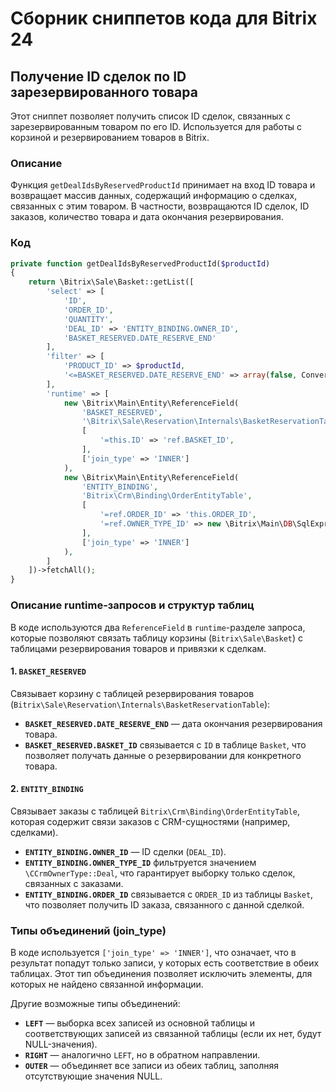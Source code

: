 # Сборник сниппетов кода для Bitrix 24

## Получение ID сделок по ID зарезервированного товара

Этот сниппет позволяет получить список ID сделок, связанных с зарезервированным товаром по его ID. Используется для работы с корзиной и резервированием товаров в Bitrix.

### Описание

Функция `getDealIdsByReservedProductId` принимает на вход ID товара и возвращает массив данных, содержащий информацию о сделках, связанных с этим товаром. В частности, возвращаются ID сделок, ID заказов, количество товара и дата окончания резервирования.

### Код

```php
private function getDealIdsByReservedProductId($productId)
{
    return \Bitrix\Sale\Basket::getList([
        'select' => [
            'ID',
            'ORDER_ID',
            'QUANTITY',
            'DEAL_ID' => 'ENTITY_BINDING.OWNER_ID',
            'BASKET_RESERVED.DATE_RESERVE_END'
        ],
        'filter' => [
            'PRODUCT_ID' => $productId,
            '<=BASKET_RESERVED.DATE_RESERVE_END' => array(false, ConvertTimeStamp(false, "FULL"))
        ],
        'runtime' => [
            new \Bitrix\Main\Entity\ReferenceField(
                'BASKET_RESERVED',
                '\Bitrix\Sale\Reservation\Internals\BasketReservationTable',
                [
                    '=this.ID' => 'ref.BASKET_ID',
                ],
                ['join_type' => 'INNER']
            ),
            new \Bitrix\Main\Entity\ReferenceField(
                'ENTITY_BINDING',
                'Bitrix\Crm\Binding\OrderEntityTable',
                [
                    '=ref.ORDER_ID' => 'this.ORDER_ID',
                    '=ref.OWNER_TYPE_ID' => new \Bitrix\Main\DB\SqlExpression("?i", \CCrmOwnerType::Deal),
                ],
                ['join_type' => 'INNER']
            ),
        ]
    ])->fetchAll();
}

```

### Описание runtime-запросов и структур таблиц

В коде используются два `ReferenceField` в `runtime`-разделе запроса, которые позволяют связать таблицу корзины (`Bitrix\Sale\Basket`) с таблицами резервирования товаров и привязки к сделкам.

#### 1. `BASKET_RESERVED`
Связывает корзину с таблицей резервирования товаров (`Bitrix\Sale\Reservation\Internals\BasketReservationTable`):
- **`BASKET_RESERVED.DATE_RESERVE_END`** — дата окончания резервирования товара.
- **`BASKET_RESERVED.BASKET_ID`** связывается с `ID` в таблице `Basket`, что позволяет получать данные о резервировании для конкретного товара.

#### 2. `ENTITY_BINDING`
Связывает заказы с таблицей `Bitrix\Crm\Binding\OrderEntityTable`, которая содержит связи заказов с CRM-сущностями (например, сделками).
- **`ENTITY_BINDING.OWNER_ID`** — ID сделки (`DEAL_ID`).
- **`ENTITY_BINDING.OWNER_TYPE_ID`** фильтруется значением `\CCrmOwnerType::Deal`, что гарантирует выборку только сделок, связанных с заказами.
- **`ENTITY_BINDING.ORDER_ID`** связывается с `ORDER_ID` из таблицы `Basket`, что позволяет получить ID заказа, связанного с данной сделкой.

### Типы объединений (join_type)

В коде используется `['join_type' => 'INNER']`, что означает, что в результат попадут только записи, у которых есть соответствие в обеих таблицах. Этот тип объединения позволяет исключить элементы, для которых не найдено связанной информации.

Другие возможные типы объединений:
- **`LEFT`** — выборка всех записей из основной таблицы и соответствующих записей из связанной таблицы (если их нет, будут NULL-значения).
- **`RIGHT`** — аналогично `LEFT`, но в обратном направлении.
- **`OUTER`** — объединяет все записи из обеих таблиц, заполняя отсутствующие значения NULL.

